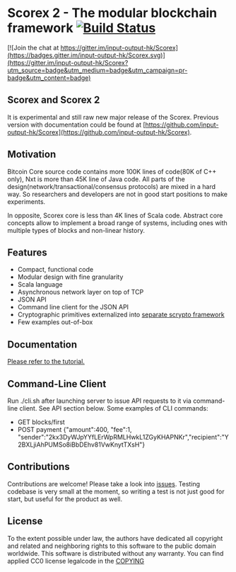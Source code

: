 Scorex 2 - The modular blockchain framework [![Build Status](https://travis-ci.org/ScorexFoundation/Scorex.svg?branch=master)](https://travis-ci.org/ScorexFoundation/Scorex)
====================================================================================================================================================================================

[![Join the chat at https://gitter.im/input-output-hk/Scorex](https://badges.gitter.im/input-output-hk/Scorex.svg)](https://gitter.im/input-output-hk/Scorex?utm_source=badge&utm_medium=badge&utm_campaign=pr-badge&utm_content=badge)

Scorex and Scorex 2
-------------------

It is experimental and still raw new major release of the Scorex. Previous
version with documentation could be found at [https://github.com/input-output-hk/Scorex](https://github.com/input-output-hk/Scorex).


Motivation
----------

 Bitcoin Core source code contains more 100K lines of code(80K of C++ only), Nxt is more than 45K
 line of Java code. All parts of the design(network/transactional/consensus protocols) are mixed in a hard way.
 So researchers and developers are not in good start positions to make experiments.

 In opposite, Scorex core is less than 4K lines of Scala code. Abstract core concepts allow to implement a broad range
 of systems, including ones with multiple types of blocks and non-linear history.

Features
--------

* Compact, functional code
* Modular design with fine granularity
* Scala language
* Asynchronous network layer on top of TCP
* JSON API
* Command line client for the JSON API
* Cryptographic primitives externalized into [separate scrypto framework](https://github.com/input-output-hk/scrypto)
* Few examples out-of-box

Documentation
-------------

[Please refer to the tutorial.](https://github.com/ScorexFoundation/ScorexTutorial)

Command-Line Client
-------------------

Run ./cli.sh after launching server to issue API requests to it via command-line client. See API section below.
Some examples of CLI commands:

 * GET blocks/first
 * POST payment {"amount":400, "fee":1, "sender":"2kx3DyWJpYYfLErWpRMLHwkL1ZGyKHAPNKr","recipient":"Y2BXLjiAhPUMSo8iBbDEhv81VwKnytTXsH"}


Contributions
-------------

Contributions are welcome! Please take a look into [issues](https://github.com/ScorexFoundation/ScorexTutorial/issues).
 Testing codebase is very small at the moment, so writing a test is not just good for start, but useful for the product as well.

License
-------

To the extent possible under law, the authors have dedicated all copyright and related and neighboring
rights to this software to the public domain worldwide. This software is distributed without any warranty.
You can find applied CC0 license legalcode in the [COPYING](COPYING)